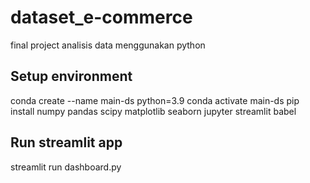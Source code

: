 # dataset_e-commerce
final project analisis data menggunakan python

## Setup environment 
conda create --name main-ds python=3.9
conda activate main-ds
pip install numpy pandas scipy matplotlib seaborn jupyter streamlit babel

## Run streamlit app
streamlit run dashboard.py
